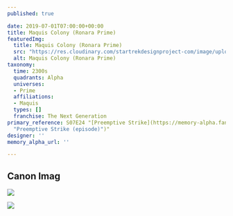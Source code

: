```yaml
---
published: true

date: 2019-07-01T07:00:00+00:00
title: Maquis Colony (Ronara Prime)
featuredImg:
  title: Maquis Colony (Ronara Prime)
  src: "https://res.cloudinary.com/startrekdesignproject-com/image/upload/v1563248907/MaquisColonyRonaraPrime.png"
  alt: Maquis Colony (Ronara Prime)
taxonomy:
  time: 2300s
  quadrants: Alpha
  universes:
  - Prime
  affiliations:
  - Maquis
  types: []
  franchise: The Next Generation
primary_reference: S07E24 "[Preemptive Strike](https://memory-alpha.fandom.com/wiki/Preemptive_Strike
  "Preemptive Strike (episode)")"
designer: ''
memory_alpha_url: ''

---
```

## Canon Imag

![](https://res.cloudinary.com/startrekdesignproject-com/image/upload/v1563248907/MaquisColonyRonara1.jpg)

![](https://res.cloudinary.com/startrekdesignproject-com/image/upload/v1563248907/MaquisColonyRonara2.jpg)